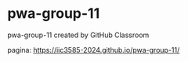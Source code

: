 # pwa-group-11
pwa-group-11 created by GitHub Classroom

pagina: https://iic3585-2024.github.io/pwa-group-11/